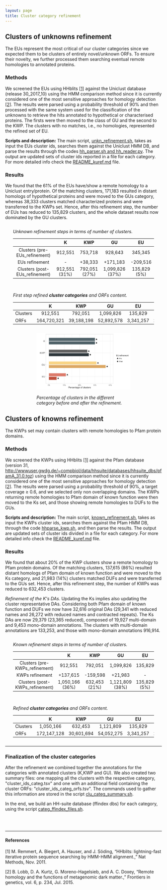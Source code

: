 ```yaml
---
layout: page
title: Cluster category refinement
---
```


<h2 class="section-heading  text-primary">Clusters of unknowns refinement</h2>

The EUs represent the most critical of our cluster categories since we expected them to be clusters of entirely novel/unknown ORFs. To ensure their novelty, we further processed them searching eventual remote homologies to annotated proteins.

<h3 class="section-heading  text-primary">Methods</h3>

We screened the EUs using HHblits [[1]](#1) against the Uniclust database (release 30_2017_10) using the HMM comparison method since it is currently considered one of the most sensitive approaches for homology detection [[2]](#2).
The results were parsed using a probability threshold of 90% and then processed with the same system used for the classification of the unknowns to retrieve the hits annotated to hypothetical or characterised proteins. The firsts were then moved to the class of GU and the second to the KWP. The clusters with no matches, i.e., no homologies, represented the refined set of EU.

**Scripts and description:** The main script, [unkn_refinement.sh](scripts/Cluster_category_refinement/unkn_refinement.sh), takes as input the EUs cluster ids, searches them against the Uniclust HMM DB, and parse the results through the codes [hh_parser.sh and hh_reader.py](scripts/Cluster_category_refinement/hh_parser.sh). The output are updated sets of cluster ids reported in a file for each category.
For more detailed info check the [README_kuref.md](scripts/Cluster_category_refinement/README_kuref.md) file.


<h3 class="section-heading  text-primary">Results</h3>

We found that the 61% of the EUs have/show a remote homology to a Uniclust entry/protein. Of the matching clusters, 171,183 resulted in distant homologs of hypothetical proteins and were moved to the GUs category, whereas 38,333 clusters matched characterized proteins and were transferred to the KWPs set. Hence, after this refinement step, the number of EUs has reduced to 135,829 clusters, and the whole dataset results now dominated by the GU clusters.

<div class="img_container" style="width:90%; margin:2em auto;">

*Unknown refinement steps in terms of number of clusters.*

|                                |       K       |      KWP      |       GU        |      EU      |
|:------------------------------:|:-------------:|:-------------:|:---------------:|:------------:|
| Clusters (pre-EUs_refinement)  |    912,551    |    753,718    |     928,643     |   345,345    |
|         EUs refinement         |       -       |    +38,333    |    +171,183     |   -209,516   |
| Clusters (post-EUs_refinement) | 912,551 (31%) | 792,051 (27%) | 1,099,826 (37%) | 135,829 (5%) |


<br>

*First step refined **cluster categories** and ORFs content.*

|          |      K      |    KWP     |     GU     |    EU     |      Total      |
| -------- |:-----------:|:----------:|:----------:|:---------:|:---------------:|
| Clusters |   912,551   |  792,051   | 1,099,826  |  135,829  |  **2,940,257**  |
| ORFs     | 164,720,321 | 39,188,198 | 52,892,578 | 3,341,257 | **260,142,354** |

</div>

<div class="img_container" style="width:60%; margin:2em auto;">

<img alt="Unknown_refinement_barplot.png" src="/img/Unknown_refinement_barplot.png" width="" height="" >

*Percentage of clusters in the different category before and after the refinement.*

</div>

<h2 class="section-heading  text-primary">Clusters of knowns refinement</h2>

The KWPs set may contain clusters with remote homologies to Pfam protein domains.

<h3 class="section-heading  text-primary">Methods</h3>

We screened the KWPs using HHblits [[1]](#1) against the Pfam database (version 31, http://wwwuser.gwdg.de/~compbiol/data/hhsuite/databases/hhsuite_dbs/pfamA_31.0.tgz) using the HMM comparison method since it is currently considered one of the most sensitive approaches for homology detection [[2]](#2).
The results were parsed using a probability threshold of 90%, a target coverage ≥ 0.6, and we selected only non overlapping domains.
The KWPs returning remote homologies to Pfam domain of known function were then moved to the Ks set, and those showing remote homologies to DUFs to the GUs.

<!---
We added the pfam names and clans and we converted the table in the multi-domain format (dA|dB)
--->

**Scripts and description:** The main script, [known_refinement.sh](scripts/Cluster_category_refinement/known_refinement.sh), takes as input the KWPs cluster ids, searches them against the Pfam HMM DB, through the code [hhparse_kwp.sh](scripts/Cluster_category_refinement/hhparse_kwp.sh), and then parse the results. The output are updated sets of cluster ids divided in a file for each category.
For more detailed info check the [README_kuref.md](scripts/Cluster_category_refinement/README_kuref.md) file.

<h3 class="section-heading  text-primary">Results</h3>

We found that about 20% of the KWP clusters show a remote homology to Pfam protein domains. Of the matching clusters, 137,615 (86%) resulted distant homologs of Pfam domain of known function and were moved to the Ks category, and 21,983 (14%) clusters matched DUFs and were transferred to the GUs set. Hence, after this refinement step, the number of KWPs was reduced to 632,453 clusters.

_Refinement of the K's DAs._ Updating the Ks implies also updating the cluster representative DAs.
Considering both Pfam domain of known function and DUFs we now have 32,616 original DAs (29,341 with reduced names and 26,272 with reduced names and contracted repeats). The Ks DAs are now 29,379 (23,365 reduced), composed of 19,927 multi-domain and 9,453 mono-domain annotations. The clusters with multi-domain annotations are 133,253, and those with mono-domain annotations 916,914.

<div class="img_container" style="width:90%; margin:2em auto;">

*Known refinement steps in terms of number of clusters.*

|                                 |        K        |      KWP      |       GU        |      EU      |
|:-------------------------------:|:---------------:|:-------------:|:---------------:|:------------:|
| Clusters (pre-KWPs_refinement)  |     912,551     |    792,051    |    1,099,826    |   135,829    |
|         KWPs refinement         |    +137,615     |   -159,598    |     +21,983     |      -       |
| Clusters (post-KWPs_refinement) | 1,050,166 (36%) | 632,453 (21%) | 1,121,809 (38%) | 135,829 (5%) |

<br>

_Refined **cluster categories** and ORFs content._

|          |      K      |     KWP     |      GU     |      EU     |      Total      |
|----------|:-----------:|:-----------:|:-----------:|:-----------:|:---------------:|
| Clusters |  1,050,166  |    632,453  |  1,121,809  |   135,829   | **2,940,257**   |
| ORFs     | 172,147,128 |  30,601,694 | 54,052,275  |  3,341,257  | **260,142,354** |

</div>

* * *

<h3 class="section-heading  text-primary">Finalization of the cluster categories</h3>

After the refinement we combined together the annotations for the categories with annotated clusters (K,KWP and GU). We also created two summary files: one mapping all the clusters with the respective category, "cluster_ids_categ.tsv" and one with an additional field containing the cluster ORFs: "cluster_ids_categ_orfs.tsv".
The commands used to gather this information are stored in the script [clu_categ_summary.sh](scripts/Cluster_category_refinement/clu_categ_summary.sh).

In the end, we build an HH-suite database (ffindex dbs) for each category, using the script [categ_ffindex_files.sh](scripts/Cluster_category_refinement/categ_ffindex_files.sh).

<br>
<br>

* * *

<h4 class="section-heading  text-primary">References</h4>

<a name="1"></a>[1]	M. Remmert, A. Biegert, A. Hauser, and J. Söding, “HHblits: lightning-fast iterative protein sequence searching by HMM-HMM alignment.,” Nat Methods, Nov. 2011.

<a name="2"></a>[2]	B. Lobb, D. A. Kurtz, G. Moreno-Hagelsieb, and A. C. Doxey, “Remote homology and the functions of metagenomic dark matter.,” Frontiers in genetics, vol. 6, p. 234, Jul. 2015.
